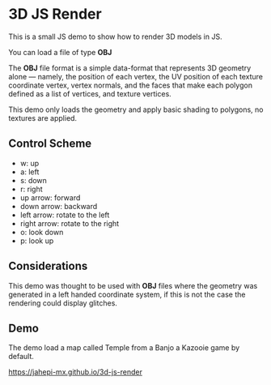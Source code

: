 # 3D JS Render

This is a small JS demo to show how to render 3D models in JS.

You can load a file of type **OBJ**

The **OBJ** file format is a simple data-format that represents 3D geometry alone — namely, the position of each vertex, the UV position of each texture coordinate vertex, vertex normals, and the faces that make each polygon defined as a list of vertices, and texture vertices.

This demo only loads the geometry and apply basic shading to polygons, no textures are applied.

## Control Scheme

- w: up
- a: left
- s: down
- r: right
- up arrow: forward
- down arrow: backward
- left arrow: rotate to the left
- right arrow: rotate to the right
- o: look down
- p: look up

## Considerations

This demo was thought to be used with **OBJ** files where the geometry was generated in a left handed coordinate system, if this is not the case the rendering could display glitches.

## Demo

The demo load a map called Temple from a Banjo a Kazooie game by default.

https://jahepi-mx.github.io/3d-js-render
